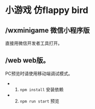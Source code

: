 # 小游戏 仿flappy bird

## /wxminigame  微信小程序版

直接用微信开发者工具打开。

## /web   web版。

PC预览时请使用移动端调试模式。

  + 1. `npm install`  安装依赖

  + 2. `npm run start`  预览

